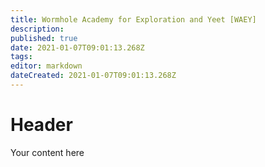 ```yaml
---
title: Wormhole Academy for Exploration and Yeet [WAEY]
description: 
published: true
date: 2021-01-07T09:01:13.268Z
tags: 
editor: markdown
dateCreated: 2021-01-07T09:01:13.268Z
---
```


# Header
Your content here